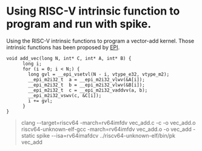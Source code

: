 # Using RISC-V intrinsic function to program and run with spike.

Using the RISC-V intrinsic functions to program a vector-add kernel.
Those intrinsic functions has been proposed by [EPI](https://repo.hca.bsc.es/gitlab/rferrer/epi-builtins-ref/-/blob/master/epi-builtins-ref.md).

```
void add_vec(long N, int* C, int* A, int* B) {
      long i;
      for (i = 0; i < N;) {
        long gvl = __epi_vsetvl(N - i, vtype_e32, vtype_m2);
        __epi_m2i32_t  a = __epi_m2i32_vlwv(&A[i]);
        __epi_m2i32_t  b = __epi_m2i32_vlwv(&B[i]);
        __epi_m2i32_t  c = __epi_m2i32_vaddvv(a, b);
        __epi_m2i32_vswv(c, &C[i]);
        i += gvl;
      }
}

```

> clang --target=riscv64 -march=rv64imfdv vec_add.c   -c -o vec_add.o
> riscv64-unknown-elf-gcc -march=rv64imfdv vec_add.o -o vec_add -static
> spike --isa=rv64imafdcv ../riscv64-unknown-elf/bin/pk vec_add


